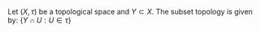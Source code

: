 Let $(X,\tau)$ be a topological space and $Y\subset X$. The subset topology is given by: $\{Y\cap U : U\in \tau\}$
